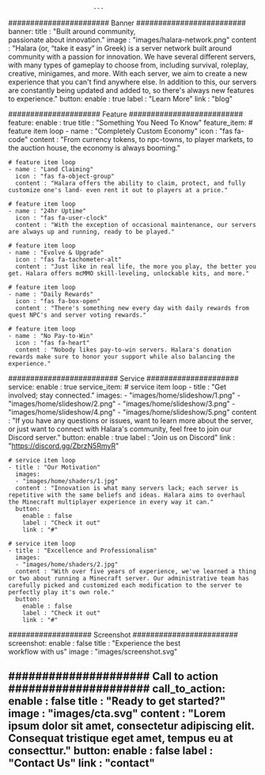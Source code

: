 							---
####################### Banner #########################
banner:
  title : "Built around community, <br> passionate about innovation."
  image : "images/halara-network.png"
  content : "Halara (or, “take it easy” in Greek) is a server network built around community with a passion for innovation. We have several different servers, with many types of gameplay to choose from, including survival, roleplay, creative, minigames, and more. With each server, we aim to create a new experience that you can't find anywhere else. In addition to this, our servers are constantly being updated and added to, so there's always new features to experience."
  button:
    enable : true
    label : "Learn More"
    link : "blog"

##################### Feature ##########################
feature:
  enable : true
  title : "Something You Need To Know"
  feature_item:
    # feature item loop
    - name : "Completely Custom Economy"
      icon : "fas fa-code"
      content : "From currency tokens, to npc-towns, to player markets, to the auction house, the economy is always booming."
      
    # feature item loop
    - name : "Land Claiming"
      icon : "fas fa-object-group"
      content : "Halara offers the ability to claim, protect, and fully customize one's land- even rent it out to players at a price."
      
    # feature item loop
    - name : "24hr Uptime"
      icon : "fas fa-user-clock"
      content : "With the exception of occasional maintenance, our servers are always up and running, ready to be played."
      
    # feature item loop
    - name : "Evolve & Upgrade"
      icon : "fas fa-tachometer-alt"
      content : "Just like in real life, the more you play, the better you get. Halara offers mcMMO skill-leveling, unlockable kits, and more."
      
    # feature item loop
    - name : "Daily Rewards"
      icon : "fas fa-box-open"
      content : "There's something new every day with daily rewards from quest NPC's and server voting rewards."
      
    # feature item loop
    - name : "No Pay-to-Win"
      icon : "fas fa-heart"
      content : "Nobody likes pay-to-win servers. Halara's donation rewards make sure to honor your support while also balancing the experience."
      


######################### Service #####################
service:
  enable : true
  service_item:
    # service item loop
    - title : "Get involved; stay connected."
      images:
      - "images/home/slideshow/1.png"
      - "images/home/slideshow/2.png"
      - "images/home/slideshow/3.png"
      - "images/home/slideshow/4.png"
      - "images/home/slideshow/5.png"
      content : "If you have any questions or issues, want to learn more about the server, or just want to connect with Halara's community, feel free to join our Discord server."
      button:
        enable : true
        label : "Join us on Discord"
        link : "https://discord.gg/ZbrzN5RmyR"
        
    # service item loop
    - title : "Our Motivation"
      images:
      - "images/home/shaders/1.jpg"
      content : "Innovation is what many servers lack; each server is repetitive with the same beliefs and ideas. Halara aims to overhaul the Minecraft multiplayer experience in every way it can."
      button:
        enable : false
        label : "Check it out"
        link : "#"
        
    # service item loop
    - title : "Excellence and Professionalism"
      images:
      - "images/home/shaders/2.jpg"
      content : "With over five years of experience, we've learned a thing or two about running a Minecraft server. Our administrative team has carefully picked and customized each modification to the server to perfectly play it's own role."
      button:
        enable : false
        label : "Check it out"
        link : "#"
        
################### Screenshot ########################
screenshot:
  enable : false
  title : "Experience the best <br> workflow with us"
  image : "images/screenshot.svg"

  

##################### Call to action #####################
call_to_action:
  enable : false
  title : "Ready to get started?"
  image : "images/cta.svg"
  content : "Lorem ipsum dolor sit amet, consectetur adipiscing elit. Consequat tristique eget amet, tempus eu at consecttur."
  button:
    enable : false
    label : "Contact Us"
    link : "contact"
---
